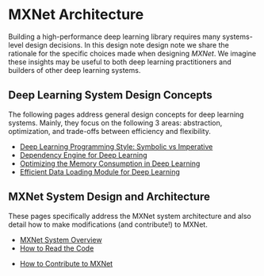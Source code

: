 # MXNet Architecture

Building a high-performance deep learning library
requires many systems-level design decisions.
In this design note design note we share the rationale
for the specific choices made when designing _MXNet_.
We imagine these insights may be useful to both deep learning practitioners
and builders of other deep learning systems.

## Deep Learning System Design Concepts

The following pages address general design concepts for deep learning systems.
Mainly, they focus on the following 3 areas:
abstraction, optimization, and trade-offs between efficiency and flexibility.

* [Deep Learning Programming Style: Symbolic vs Imperative](http://mxnet.io/architecture/program_model.html)
* [Dependency Engine for Deep Learning](http://mxnet.io/architecture/note_engine.html)
* [Optimizing the Memory Consumption in Deep Learning](http://mxnet.io/architecture/note_memory.html)
* [Efficient Data Loading Module for Deep Learning](http://mxnet.io/architecture/note_data_loading.html)

## MXNet System Design and Architecture

These pages specifically address the MXNet system architecture and also detail how to make modifications (and contribute!) to MXNet.

* [MXNet System Overview](http://mxnet.io/architecture/overview.html)
* [How to Read the Code](http://mxnet.io/architecture/read_code.html)
<!-- * [Develop and Hack MXNet](http://mxnet.io/how_to/develop_and_hack.html) -->
* [How to Contribute to MXNet](http://mxnet.io/community/contribute.html)
